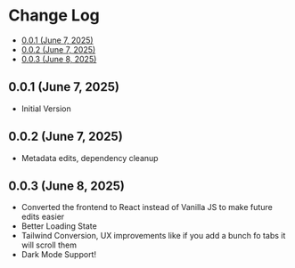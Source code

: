 # Change Log

<!-- toc -->

- [0.0.1 (June 7, 2025)](#001-june-7-2025)
- [0.0.2 (June 7, 2025)](#002-june-7-2025)
- [0.0.3 (June 8, 2025)](#003-june-8-2025)

<!-- tocstop -->

## 0.0.1 (June 7, 2025)

- Initial Version

## 0.0.2 (June 7, 2025)

- Metadata edits, dependency cleanup

## 0.0.3 (June 8, 2025)

- Converted the frontend to React instead of Vanilla JS to make future edits easier
- Better Loading State
- Tailwind Conversion, UX improvements like if you add a bunch fo tabs it will scroll them
- Dark Mode Support!
